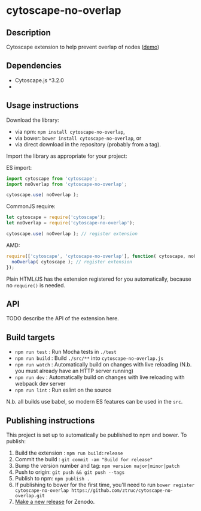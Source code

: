 cytoscape-no-overlap
================================================================================


## Description

Cytoscape extension to help prevent overlap of nodes ([demo](https://mo0om.github.io/cytoscape-no-overlap))

## Dependencies

 * Cytoscape.js ^3.2.0
 * <List your dependencies here please>


## Usage instructions

Download the library:
 * via npm: `npm install cytoscape-no-overlap`,
 * via bower: `bower install cytoscape-no-overlap`, or
 * via direct download in the repository (probably from a tag).

Import the library as appropriate for your project:

ES import:

```js
import cytoscape from 'cytoscape';
import noOverlap from 'cytoscape-no-overlap';

cytoscape.use( noOverlap );
```

CommonJS require:

```js
let cytoscape = require('cytoscape');
let noOverlap = require('cytoscape-no-overlap');

cytoscape.use( noOverlap ); // register extension
```

AMD:

```js
require(['cytoscape', 'cytoscape-no-overlap'], function( cytoscape, noOverlap ){
  noOverlap( cytoscape ); // register extension
});
```

Plain HTML/JS has the extension registered for you automatically, because no `require()` is needed.


## API

TODO describe the API of the extension here.


## Build targets

* `npm run test` : Run Mocha tests in `./test`
* `npm run build` : Build `./src/**` into `cytoscape-no-overlap.js`
* `npm run watch` : Automatically build on changes with live reloading (N.b. you must already have an HTTP server running)
* `npm run dev` : Automatically build on changes with live reloading with webpack dev server
* `npm run lint` : Run eslint on the source

N.b. all builds use babel, so modern ES features can be used in the `src`.


## Publishing instructions

This project is set up to automatically be published to npm and bower.  To publish:

1. Build the extension : `npm run build:release`
1. Commit the build : `git commit -am "Build for release"`
1. Bump the version number and tag: `npm version major|minor|patch`
1. Push to origin: `git push && git push --tags`
1. Publish to npm: `npm publish .`
1. If publishing to bower for the first time, you'll need to run `bower register cytoscape-no-overlap https://github.com/ztruc/cytoscape-no-overlap.git`
1. [Make a new release](https://github.com/ztruc/cytoscape-no-overlap/releases/new) for Zenodo.
